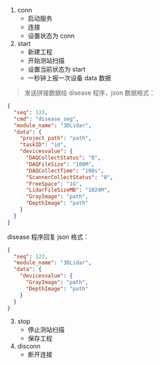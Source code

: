 1. conn
   - 启动服务
   - 连接
   - 设置状态为 conn
2. start
   - 新建工程
   - 开始测站扫描
   - 设置当前状态为 start
   - 一秒钟上报一次设备 data 数据

> 发送拼接数据给 disease 程序，json 数据格式：

```json
{
  "seq": 123,
  "cmd": "disease_seg",
  "module_name": "3DLidar",
  "data": {
    "project_path": "path",
    "taskID": "id",
    "devicesvalue": {
      "DAQCollectStatus": "0",
      "DAQFileSize": "100M",
      "DAQCollectTime": "100s",
      "ScannerCollectStatus": "0",
      "FreeSpace": "1G",
      "LidarFileSizeMB": "1024M",
      "GrayImage": "path",
      "DepthImage": "path"
    }
  }
}
```

disease 程序回复 json 格式：

```json
{
  "seq": 123,
  "module_name": "3DLidar",
  "data": {
    "devicesvalue": {
      "GrayImage": "path",
      "DepthImage": "path"
    }
  }
}
```

3. stop
   - 停止测站扫描
   - 保存工程
4. disconn
   - 断开连接

